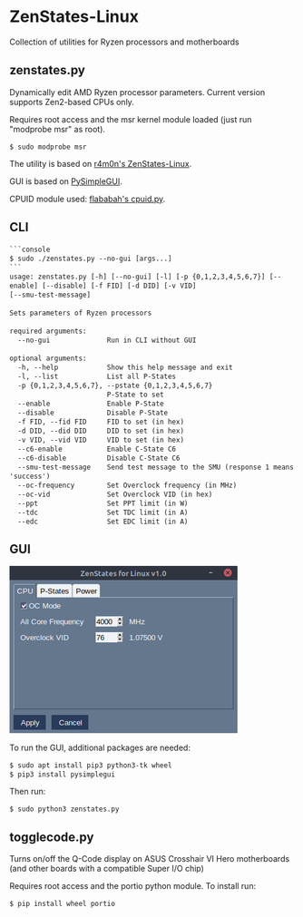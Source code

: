 # ZenStates-Linux
  Collection of utilities for Ryzen processors and motherboards

## zenstates.py
  Dynamically edit AMD Ryzen processor parameters.
  Current version supports Zen2-based CPUs only.

  Requires root access and the msr kernel module loaded (just run "modprobe msr" as root).
  ```console
  $ sudo modprobe msr
  ```

  The utility is based on [r4m0n's ZenStates-Linux](https://github.com/r4m0n/ZenStates-Linux).

  GUI is based on [PySimpleGUI](https://pypi.org/project/PySimpleGUI/).

  CPUID module used: [flababah's cpuid.py](https://github.com/flababah/cpuid.py).

## CLI
    ```console
    $ sudo ./zenstates.py --no-gui [args...]
    ```
    usage: zenstates.py [-h] [--no-gui] [-l] [-p {0,1,2,3,4,5,6,7}] [--enable] [--disable] [-f FID] [-d DID] [-v VID] 
    [--smu-test-message]

    Sets parameters of Ryzen processors

    required arguments:
      --no-gui              Run in CLI without GUI

    optional arguments:
      -h, --help            Show this help message and exit
      -l, --list            List all P-States
      -p {0,1,2,3,4,5,6,7}, --pstate {0,1,2,3,4,5,6,7}
                            P-State to set
      --enable              Enable P-State
      --disable             Disable P-State
      -f FID, --fid FID     FID to set (in hex)
      -d DID, --did DID     DID to set (in hex)
      -v VID, --vid VID     VID to set (in hex)
      --c6-enable           Enable C-State C6
      --c6-disable          Disable C-State C6
      --smu-test-message    Send test message to the SMU (response 1 means 'success')
      --oc-frequency        Set Overclock frequency (in MHz)
      --oc-vid              Set Overclock VID (in hex)
      --ppt                 Set PPT limit (in W)
      --tdc                 Set TDC limit (in A)
      --edc                 Set EDC limit (in A)

## GUI
  ![Screenshot](ZenStates%20for%20Linux%20v1.0_006.png?raw=true "ZenStates for Linux screenshot")
  
  To run the GUI, additional packages are needed:
  ```console
  $ sudo apt install pip3 python3-tk wheel
  $ pip3 install pysimplegui
  ```

  Then run:
  ```console
  $ sudo python3 zenstates.py
  ```

## togglecode.py
  Turns on/off the Q-Code display on ASUS Crosshair VI Hero motherboards (and other boards with a compatible Super I/O chip)

  Requires root access and the portio python module.
  To install run:
  ```console
  $ pip install wheel portio
  ```
